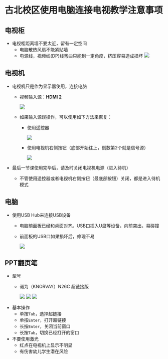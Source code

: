 # 古北校区使用电脑连接电视教学注意事项

## 电视柜
* 电视柜距离墙不要太近，留有一定空间
  * 电脑散热风扇不能紧贴墙
  * 电源线，视频线(DP)线弯曲只能到一定角度，挤压容易造成损坏
    ![](img/01.jpg)

## 电视机
* 电视机只是作为显示器使用，连接电脑
  * 视频输入源：**HDMI 2**

    ![](img/02.jpg)

  * 如果输入源误操作，可以使用如下方法来恢复：
     * 使用遥控器

       ![](img/03.jpg)
     
     * 使用电视机右侧按钮（底部开始往上，倒数第2个就是信号源）

       ![](img/04.jpg)

* 最后一节课使用完毕后，请及时关闭电视机电源（进入待机）
  * 不管使用遥控器或者电视机右侧按钮（最底部按钮）关闭，都是进入待机模式

## 电脑
* 使用USB Hub来连接USB设备
  * 电脑前面板已经和桌面对齐。USB口插入U盘等设备，向前突出，易碰撞
  * 前面板的USB口如果损坏后，修理不易

    ![](img/05.jpg)  

## PPT翻页笔
* 型号
  * 诺为（KNORVAY）N26C 超链接版

    ![](img/06.jpg)
    ![](img/07.jpg)
    ![](img/08.jpg)
* 基本操作
  * 单按`Tab`，选择超链接
  * 单按`Enter`，打开超链接
  * 长按`Enter`，关闭当前窗口
  * 长按`Tab`，切换已经打开的窗口
* 不要使用激光
  * 红点在电视机上显示不明显
  * 有伤害幼儿学生潜在风险
